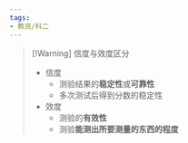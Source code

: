 ```yaml
---
tags:
- 教资/科二
---
```


>[!Warning] 信度与效度区分
>- 信度
>	- 测验结果的**稳定性**或**可靠性**
>	- 多次测试后得到分数的稳定性
>- 效度
>	- 测验的**有效性**
>	- 测验**能测出所要测量的东西的程度**
